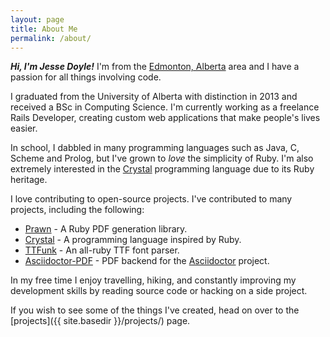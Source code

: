 ```yaml
---
layout: page
title: About Me
permalink: /about/
---
```


_**Hi, I'm Jesse Doyle!**_ I'm from the [Edmonton, Alberta](https://en.wikipedia.org/wiki/Edmonton) area and I have a passion for all things involving code.

I graduated from the University of Alberta with distinction in 2013 and received a BSc in Computing Science. I'm currently working as a freelance Rails Developer, creating custom web applications that make people's lives easier.

In school, I dabbled in many programming languages such as Java, C, Scheme and Prolog, but I've grown to *love* the simplicity of Ruby. I'm also extremely interested in the [Crystal](http://crystal-lang.org) programming language due to its Ruby heritage.

I love contributing to open-source projects. I've contributed to many projects, including the following:

* [Prawn](https://github.com/prawn/prawn/) - A Ruby PDF generation library.
* [Crystal](https://github.com/manastech/crystal) - A programming language inspired by Ruby.
* [TTFunk](https://github.com/prawnpdf/ttfunk) - An all-ruby TTF font parser.
* [Asciidoctor-PDF](https://github.com/asciidoctor/asciidoctor-pdf) - PDF backend for the [Asciidoctor](http://asciidoctor.org) project.

In my free time I enjoy travelling, hiking, and constantly improving my development skills by reading source code or hacking on a side project.

If you wish to see some of the things I've created, head on over to the [projects]({{ site.basedir }}/projects/) page.